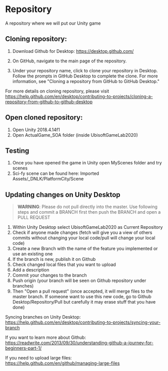 # Repository
A repository where we will put our Unity game



## Cloning repository:
1. Download Github for Desktop:
https://desktop.github.com/

2. On GitHub, navigate to the main page of the repository.

3. Under your repository name, click  to clone your repository in Desktop. Follow the prompts in GitHub Desktop to complete the clone. For more information, see "Cloning a repository from GitHub to GitHub Desktop."

For more details on cloning repository, please visit
https://help.github.com/en/desktop/contributing-to-projects/cloning-a-repository-from-github-to-github-desktop

## Open cloned repository:
1. Open Unity 2018.4.14f1
2. Open ActualGame_SOA folder (inside UbisoftGameLab2020)

## Testing
1. Once you have opened the game in Unity open MyScenes folder and try scenes
2.  Sci-fy scene can be found here: Imported Assets/_DNLK/PlatformCity/Scene

## Updating changes on Unity Desktop

> **WARNING**: Please do not pull directly into the master. Use following steps and commit a BRANCH first then push the BRANCH and open a PULL REQUEST

1. Within Unity Desktop select UbisoftGameLab2020 as Current Repository
2. Check if anyone made changes (fetch will give you a view of others commits without changing your local code/pull will change your local code)
3. Create a new Branch with the name of the feature you implemented or use an existing one
4. If the branch is new, publish it on Github 
5. Check changed local files that you want to upload
6. Add a description
7. Commit your changes to the branch
8. Push origin (your branch will be seen on Github repository under branches)
9. Then "Open a pull request" (once accepted, it will merge files to the master branch. If someone want to use this new code, go to Github Desktop/Repository/Pull but carefully it may erase stuff that you have done)

Syncing branches on Unity Desktop:
https://help.github.com/en/desktop/contributing-to-projects/syncing-your-branch

If you want to learn more about Github:
https://readwrite.com/2013/09/30/understanding-github-a-journey-for-beginners-part-1/

If you need to upload large files:
https://help.github.com/en/github/managing-large-files
